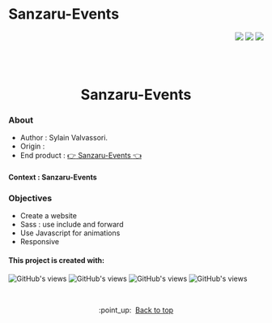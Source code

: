 # Sanzaru-Events
<p align="right"><img src="https://badgen.net/badge/MADE BY/Sylvain Valvassori/black"> <img src="https://badgen.net/github/last-commit/Sylvain-Valvassori/Sanzaru-Events/main"> <img src="https://badgen.net/github/release/Sylvain-Valvassori/react-movie/black?icon=bitcoin-lightning"> 

<br><br>

<h1 align="center">Sanzaru-Events</h1>

### About

- Author : Sylain Valvassori.
- Origin : 
- End product : [:point_right: Sanzaru-Events :point_left:](https://sylvain-valvassori.github.io/Sanzaru-Events/)

#### Context : Sanzaru-Events


### Objectives 

* Create a website
* Sass : use include and forward
* Use Javascript for animations
* Responsive




#### This project is created with:
<p >
  <img width="auto" height="auto" src="https://img.shields.io/badge/Sass-black?style=for-the-badge&logo=sass&logoColor=white " alt="GitHub's views"/>
  <img width="auto" height="auto" src="https://img.shields.io/badge/JavaScript-black?style=for-the-badge&logo=javascript&logoColor=black" alt="GitHub's views"/>
  <img width="auto" height="auto" src="https://img.shields.io/badge/HTML5-black?style=for-the-badge&logo=html5&logoColor=white" alt="GitHub's views"/>
  <img width="auto" height="auto" src="https://img.shields.io/badge/CSS3-black?style=for-the-badge&logo=css3&logoColor=white" alt="GitHub's views"/>
</p>
<br>

<p align="center">:point_up:&nbsp; <a href="#top">Back to top</a></p>

